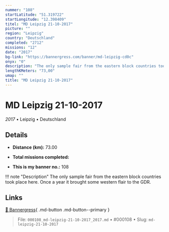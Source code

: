 ```yaml
---
nummer: "108"
startLatitude: "51.319722"
startLongitude: "12.398409"
titel: "MD Leipzig 21-10-2017"
picture: ""
region: "Leipzig"
country: "Deutschland"
completed: "2712"
missions: "12"
date: "2017"
bg-link: "https://bannergress.com/banner/md-leipzig-cd0c"
onyx: "0"
description: "The only sample fair from the eastern block countries took place here. Once a year it brought some western flair to the GDR."
lengthKMeters: "73,00"
umap: ""
title: "MD Leipzig 21-10-2017"
---
```

# MD Leipzig 21-10-2017

*2017* • Leipzig • Deutschland



## Details
- **Distance (km):** 73.00

- **Total missions completed:** 
- **This is my banner no.:** 108


!!! note "Description"
    The only sample fair from the eastern block countries took place here. Once a year it brought some western flair to the GDR.



## Links
[🔗 Bannergress](https://bannergress.com/banner/md-leipzig-cd0c){ .md-button .md-button--primary }



> File: `000108_md-leipzig-21-10-2017_2017.md` • #000108 • Slug: `md-leipzig-21-10-2017`
